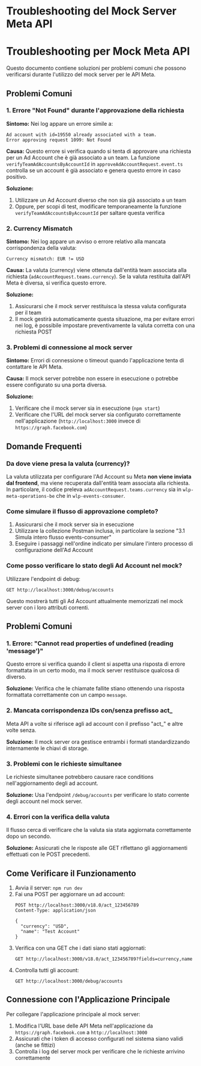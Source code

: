 # Troubleshooting del Mock Server Meta API
# Troubleshooting per Mock Meta API

Questo documento contiene soluzioni per problemi comuni che possono verificarsi durante l'utilizzo del mock server per le API Meta.

## Problemi Comuni

### 1. Errore "Not Found" durante l'approvazione della richiesta

**Sintomo:**
Nei log appare un errore simile a:
```
Ad account with id=19550 already associated with a team.
Error approving request 1099: Not Found
```

**Causa:**
Questo errore si verifica quando si tenta di approvare una richiesta per un Ad Account che è già associato a un team. La funzione `verifyTeamAdAccountsByAccountId` in `approveAdAccountRequest.event.ts` controlla se un account è già associato e genera questo errore in caso positivo.

**Soluzione:**
1. Utilizzare un Ad Account diverso che non sia già associato a un team
2. Oppure, per scopi di test, modificare temporaneamente la funzione `verifyTeamAdAccountsByAccountId` per saltare questa verifica

### 2. Currency Mismatch

**Sintomo:**
Nei log appare un avviso o errore relativo alla mancata corrispondenza della valuta:
```
Currency mismatch: EUR != USD
```

**Causa:**
La valuta (currency) viene ottenuta dall'entità team associata alla richiesta (`adAccountRequest.teams.currency`). Se la valuta restituita dall'API Meta è diversa, si verifica questo errore.

**Soluzione:**
1. Assicurarsi che il mock server restituisca la stessa valuta configurata per il team
2. Il mock gestirà automaticamente questa situazione, ma per evitare errori nei log, è possibile impostare preventivamente la valuta corretta con una richiesta POST

### 3. Problemi di connessione al mock server

**Sintomo:**
Errori di connessione o timeout quando l'applicazione tenta di contattare le API Meta.

**Causa:**
Il mock server potrebbe non essere in esecuzione o potrebbe essere configurato su una porta diversa.

**Soluzione:**
1. Verificare che il mock server sia in esecuzione (`npm start`)
2. Verificare che l'URL del mock server sia configurato correttamente nell'applicazione (`http://localhost:3000` invece di `https://graph.facebook.com`)

## Domande Frequenti

### Da dove viene presa la valuta (currency)?

La valuta utilizzata per configurare l'Ad Account su Meta **non viene inviata dal frontend**, ma viene recuperata dall'entità team associata alla richiesta. In particolare, il codice preleva `adAccountRequest.teams.currency` sia in `wlp-meta-operations-be` che in `wlp-events-consumer`.

### Come simulare il flusso di approvazione completo?

1. Assicurarsi che il mock server sia in esecuzione
2. Utilizzare la collezione Postman inclusa, in particolare la sezione "3.1 Simula intero flusso events-consumer"
3. Eseguire i passaggi nell'ordine indicato per simulare l'intero processo di configurazione dell'Ad Account

### Come posso verificare lo stato degli Ad Account nel mock?

Utilizzare l'endpoint di debug:
```
GET http://localhost:3000/debug/accounts
```

Questo mostrerà tutti gli Ad Account attualmente memorizzati nel mock server con i loro attributi correnti.
## Problemi Comuni

### 1. Errore: "Cannot read properties of undefined (reading 'message')"

Questo errore si verifica quando il client si aspetta una risposta di errore formattata in un certo modo, ma il mock server restituisce qualcosa di diverso.

**Soluzione:**
Verifica che le chiamate fallite stiano ottenendo una risposta formattata correttamente con un campo `message`.

### 2. Mancata corrispondenza IDs con/senza prefisso act_

Meta API a volte si riferisce agli ad account con il prefisso "act_" e altre volte senza.

**Soluzione:**
Il mock server ora gestisce entrambi i formati standardizzando internamente le chiavi di storage.

### 3. Problemi con le richieste simultanee

Le richieste simultanee potrebbero causare race conditions nell'aggiornamento degli ad account.

**Soluzione:**
Usa l'endpoint `/debug/accounts` per verificare lo stato corrente degli account nel mock server.

### 4. Errori con la verifica della valuta

Il flusso cerca di verificare che la valuta sia stata aggiornata correttamente dopo un secondo.

**Soluzione:**
Assicurati che le risposte alle GET riflettano gli aggiornamenti effettuati con le POST precedenti.

## Come Verificare il Funzionamento

1. Avvia il server: `npm run dev`
2. Fai una POST per aggiornare un ad account:
   ```
   POST http://localhost:3000/v18.0/act_123456789
   Content-Type: application/json

   {
     "currency": "USD",
     "name": "Test Account"
   }
   ```
3. Verifica con una GET che i dati siano stati aggiornati:
   ```
   GET http://localhost:3000/v18.0/act_123456789?fields=currency,name
   ```
4. Controlla tutti gli account:
   ```
   GET http://localhost:3000/debug/accounts
   ```

## Connessione con l'Applicazione Principale

Per collegare l'applicazione principale al mock server:

1. Modifica l'URL base delle API Meta nell'applicazione da `https://graph.facebook.com` a `http://localhost:3000`
2. Assicurati che i token di accesso configurati nel sistema siano validi (anche se fittizi)
3. Controlla i log del server mock per verificare che le richieste arrivino correttamente
